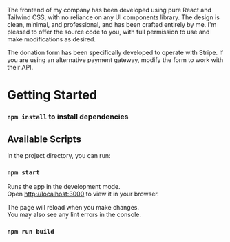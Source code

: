 The frontend of my company has been developed using pure React and Tailwind CSS, with no reliance on any UI components library. The design is clean, minimal, and professional, and has been crafted entirely by me. I'm pleased to offer the source code to you, with full permission to use and make modifications as desired.

The donation form has been specifically developed to operate with Stripe. If you are using an alternative payment gateway, modify the form to work with their API.

# Getting Started 

### `npm install` to install dependencies

## Available Scripts

In the project directory, you can run:

### `npm start`

Runs the app in the development mode.\
Open [http://localhost:3000](http://localhost:3000) to view it in your browser.

The page will reload when you make changes.\
You may also see any lint errors in the console.

### `npm run build`
